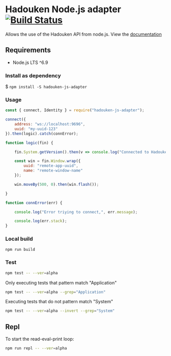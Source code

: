 # Hadouken Node.js adapter [![Build Status](https://build.openf.in:443/buildStatus/icon?job=node-adapter&style=plastic)]()

Allows the use of the Hadouken API from node.js. View the [documentation](https://hadoukenio.github.io/js-adapter/)

## Requirements

- Node.js LTS ^6.9

### Install as dependency

$ `npm install -S hadouken-js-adapter`

### Usage
```javascript
const { connect, Identity } = require("hadouken-js-adapter");

connect({
    address: "ws://localhost:9696",
    uuid: "my-uuid-123"
}).then(logic).catch(connError);

function logic(fin) {

    fin.System.getVersion().then(v => console.log("Connected to Hadouken version", v));

    const win = fin.Window.wrap({
        uuid: "remote-app-uuid",
        name: "remote-window-name"
    });

    win.moveBy(500, 0).then(win.flash());

}

function connError(err) {

    console.log("Error triying to connect,", err.message);

    console.log(err.stack);
}
```

### Local build

```bash
npm run build
```

### Test

```bash
npm test -- --ver=alpha
```

Only executing tests that pattern match "Application"

```bash
npm test -- --ver=alpha --grep="Application"
```

Executing tests that do not pattern match "System"

```bash
npm test -- --ver=alpha --invert --grep="System"
```

## Repl

To start the read-eval-print loop:

```bash
npm run repl -- --ver=alpha
```
